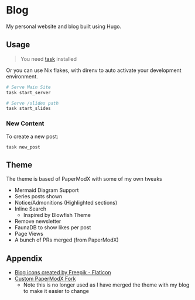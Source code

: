 # Blog

My personal website and blog built using Hugo.

## Usage

> You need [task](https://taskfile.dev/installation/) installed

Or you can use Nix flakes, with direnv to auto activate your development environment.

```bash
# Serve Main Site
task start_server

# Serve /slides path
task start_slides
```

### New Content

To create a new post:

```
task new_post
```

## Theme

The theme is based of PaperModX with some of my own tweaks

- Mermaid Diagram Support
- Series posts shown
- Notice/Admonitions (Highlighted sections)
- Inline Search
	- Inspired by Blowfish Theme
- Remove newsletter
- FaunaDB to show likes per post
- Page Views
- A bunch of PRs merged (from PaperModX)


## Appendix

- <a href="https://www.flaticon.com/free-icons/blog" title="blog icons">Blog icons created by Freepik - Flaticon</a>
- [Custom PaperModX Fork](https://github.com/hmajid2301/hugo-PaperModX)
   - Note this is no longer used as I have merged the theme with my blog to make it easier to change
